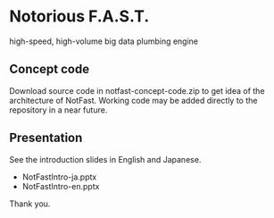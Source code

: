 # Notorious F.A.S.T.

high-speed, high-volume big data plumbing engine

## Concept code

Download source code in notfast-concept-code.zip to get idea of the architecture of NotFast.
Working code may be added directly to the repository in a near future.

## Presentation

See the introduction slides in English and Japanese.

- NotFastIntro-ja.pptx
- NotFastIntro-en.pptx

Thank you.


